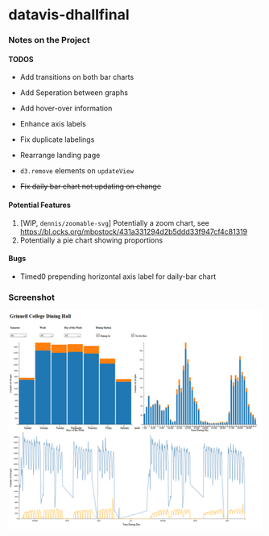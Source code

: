 # datavis-dhallfinal


### Notes on the Project


#### TODOS 

- Add transitions on both bar charts
- Add Seperation between graphs
- Add hover-over information
- Enhance axis labels
- Fix duplicate labelings
- Rearrange landing page 
- `d3.remove` elements on `updateView`

- ~~Fix daily bar chart not updating on change~~

#### Potential Features 

1. [WIP, `dennis/zoomable-svg`] Potentially a zoom chart, see https://bl.ocks.org/mbostock/431a331294d2b5ddd33f947cf4c81319
2. Potentially a pie chart showing proportions 


#### Bugs

- Timed0 prepending horizontal axis label for daily-bar chart


### Screenshot 

![Preview](https://github.com/grinnelldennis/datavis-dhallfinal/blob/master/preview.png?raw=true "Preview 1")

